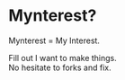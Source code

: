 # Mynterest?

Mynterest = My Interest.

Fill out I want to make things.  
No hesitate to forks and fix.  

